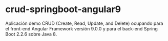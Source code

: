 # crud-springboot-angular9
Aplicación demo CRUD (Create, Read, Update, and Delete) ocupando para el front-end Angular Framework versión 9.0.0 y para el back-end Spring Boot 2.2.6 sobre Java 8.
